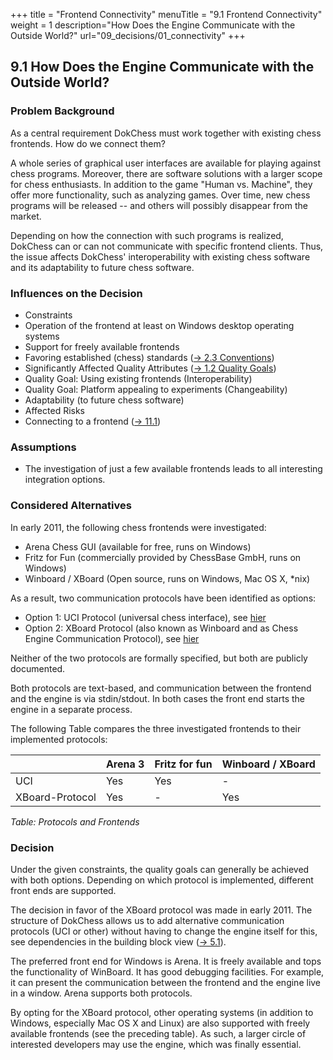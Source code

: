 +++
title = "Frontend Connectivity"
menuTitle = "9.1 Frontend Connectivity"
weight = 1
description="How Does the Engine Communicate with the Outside World?"
url="09_decisions/01_connectivity"
+++

## 9.1 How Does the Engine Communicate with the Outside World?

### Problem Background
As a central requirement DokChess must work together with existing chess frontends.
How do we connect them?

A whole series of graphical user interfaces are available for playing against chess programs.
Moreover, there are software solutions with a larger scope for chess enthusiasts.
In addition to the game "Human vs. Machine", they offer more functionality, such as analyzing games.
Over time, new chess programs will be released -- and others will possibly disappear from the market.

Depending on how the connection with such programs is realized, DokChess can or can not communicate with specific frontend clients.
Thus, the issue affects DokChess' interoperability  with existing chess software and its adaptability to future chess software.

### Influences on the Decision

* Constraints
 * Operation of the frontend at least on Windows desktop operating systems
 * Support for freely available frontends
 * Favoring established (chess) standards ([→ 2.3 Conventions](/en/02_constraints/03_conventions/))
* Significantly Affected Quality Attributes ([→ 1.2 Quality Goals](/en/01_introduction/02_qualitygoals/))
 * Quality Goal: Using existing frontends (Interoperability)
 * Quality Goal: Platform appealing to experiments (Changeability)
 * Adaptability (to future chess software)
* Affected Risks
 * Connecting to a frontend ([→ 11.1](/11_risiken/01_frontend/))

### Assumptions

* The investigation of just a few available frontends leads to all interesting integration options.

### Considered Alternatives

In early 2011, the following chess frontends were investigated:

* Arena Chess GUI (available for free, runs on Windows)
* Fritz for Fun (commercially provided by ChessBase GmbH, runs on Windows)
* Winboard / XBoard (Open source, runs on Windows, Mac OS X, &ast;nix)

As a result, two communication protocols have been identified as options:

* Option 1: UCI Protocol (universal chess interface), see [hier](https://www.chessprogramming.org/UCI)
* Option 2: XBoard Protocol (also known as Winboard and as Chess Engine Communication Protocol), see [hier](https://www.chessprogramming.org/Chess_Engine_Communication_Protocol)

Neither of the two protocols are formally specified, but both are publicly documented.

Both protocols are text-based, and communication between the frontend and the engine is via stdin/stdout.
In both cases the front end starts the engine in a separate process.

The following Table compares the three investigated frontends to their implemented protocols:


| &nbsp;               | Arena 3 | Fritz for fun | Winboard / XBoard |
|----------------|---------|---------------|-------------------|
| UCI            | Yes     | Yes           | \-                 |
| XBoard-Protocol| Yes     | \-             | Yes               |
*Table: Protocols and Frontends*

### Decision
Under the given constraints, the quality goals can generally be achieved with both options.
Depending on which protocol is implemented, different front ends are supported.

The decision in favor of the XBoard protocol was made in early 2011.
The structure of DokChess allows us to add alternative communication protocols (UCI or other) without having to change the engine itself for this, see dependencies in the building block view ([→ 5.1](/en/05_buildingblockview/01_level1/)).

The preferred front end for Windows is Arena.
It is freely available and tops the functionality of WinBoard.
It has good debugging facilities.
For example, it can present the communication between the frontend and the engine live in a window.
Arena supports both protocols.

By opting for the XBoard protocol, other operating systems (in addition to Windows, especially Mac OS X and Linux) are also supported with freely available frontends (see the preceding table).
As such, a larger circle of interested developers may use the engine, which was finally essential.
